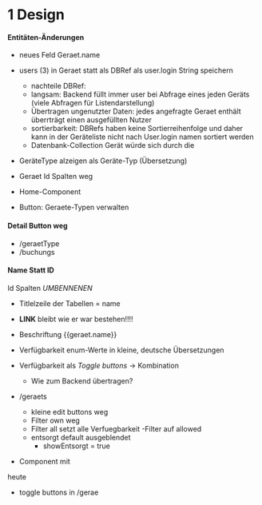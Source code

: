 1 Design
========

#### Entitäten-Änderungen
- neues Feld Geraet.name
- users (3) in Geraet statt als DBRef als user.login String speichern
	- nachteile DBRef: 
	- langsam: Backend füllt immer user bei Abfrage eines jeden Geräts (viele Abfragen für Listendarstellung)
	- Übertragen ungenutzter Daten: jedes angefragte Geraet enthält überrträgt einen ausgefüllten Nutzer
	- sortierbarkeit: DBRefs haben keine Sortierreihenfolge und daher kann in der Geräteliste nicht nach User.login namen sortiert werden
	- Datenbank-Collection Gerät würde sich durch die 

- GeräteType alzeigen als Geräte-Typ (Übersetzung)
- Geraet Id Spalten weg


 - Home-Component
- Button: Geraete-Typen verwalten

#### Detail Button weg
- /geraetType
- /buchungs

#### Name Statt ID
Id Spalten *UMBENNENEN*
- Titlelzeile der Tabellen = name
- **LINK** bleibt wie er war bestehen!!!!
- Beschriftung {{geraet.name}}


- Verfügbarkeit enum-Werte in kleine, deutsche Übersetzungen
- Verfügbarkeit als *Toggle buttons* -> Kombination
	- Wie zum Backend übertragen?

- /geraets
	- kleine edit buttons weg
	- Filter own weg
	- Filter all setzt alle Verfuegbarkeit -Filter auf allowed
	- entsorgt default ausgeblendet
		- showEntsorgt = true

- Component mit 

heute
- toggle buttons in /gerae
